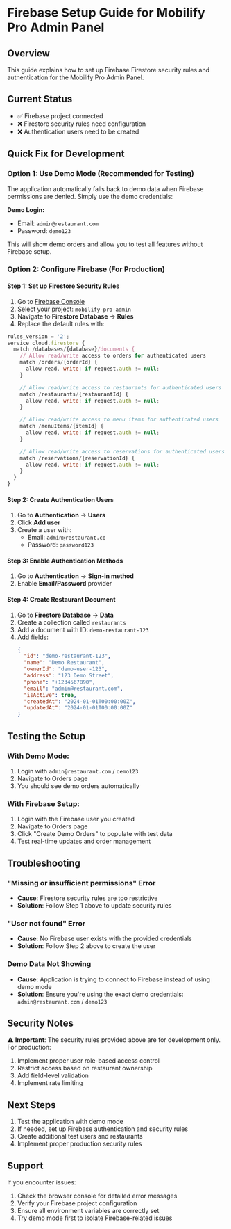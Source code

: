 # Firebase Setup Guide for Mobilify Pro Admin Panel

## Overview

This guide explains how to set up Firebase Firestore security rules and authentication for the Mobilify Pro Admin Panel.

## Current Status

- ✅ Firebase project connected
- ❌ Firestore security rules need configuration
- ❌ Authentication users need to be created

## Quick Fix for Development

### Option 1: Use Demo Mode (Recommended for Testing)

The application automatically falls back to demo data when Firebase permissions are denied. Simply use the demo credentials:

**Demo Login:**

- Email: `admin@restaurant.com`
- Password: `demo123`

This will show demo orders and allow you to test all features without Firebase setup.

### Option 2: Configure Firebase (For Production)

#### Step 1: Set up Firestore Security Rules

1. Go to [Firebase Console](https://console.firebase.google.com/)
2. Select your project: `mobilify-pro-admin`
3. Navigate to **Firestore Database** → **Rules**
4. Replace the default rules with:

```javascript
rules_version = '2';
service cloud.firestore {
  match /databases/{database}/documents {
    // Allow read/write access to orders for authenticated users
    match /orders/{orderId} {
      allow read, write: if request.auth != null;
    }

    // Allow read/write access to restaurants for authenticated users
    match /restaurants/{restaurantId} {
      allow read, write: if request.auth != null;
    }

    // Allow read/write access to menu items for authenticated users
    match /menuItems/{itemId} {
      allow read, write: if request.auth != null;
    }

    // Allow read/write access to reservations for authenticated users
    match /reservations/{reservationId} {
      allow read, write: if request.auth != null;
    }
  }
}
```

#### Step 2: Create Authentication Users

1. Go to **Authentication** → **Users**
2. Click **Add user**
3. Create a user with:
   - Email: `admin@restaurant.co`
   - Password: `password123`

#### Step 3: Enable Authentication Methods

1. Go to **Authentication** → **Sign-in method**
2. Enable **Email/Password** provider

#### Step 4: Create Restaurant Document

1. Go to **Firestore Database** → **Data**
2. Create a collection called `restaurants`
3. Add a document with ID: `demo-restaurant-123`
4. Add fields:
   ```json
   {
     "id": "demo-restaurant-123",
     "name": "Demo Restaurant",
     "ownerId": "demo-user-123",
     "address": "123 Demo Street",
     "phone": "+1234567890",
     "email": "admin@restaurant.com",
     "isActive": true,
     "createdAt": "2024-01-01T00:00:00Z",
     "updatedAt": "2024-01-01T00:00:00Z"
   }
   ```

## Testing the Setup

### With Demo Mode:

1. Login with `admin@restaurant.com` / `demo123`
2. Navigate to Orders page
3. You should see demo orders automatically

### With Firebase Setup:

1. Login with the Firebase user you created
2. Navigate to Orders page
3. Click "Create Demo Orders" to populate with test data
4. Test real-time updates and order management

## Troubleshooting

### "Missing or insufficient permissions" Error

- **Cause**: Firestore security rules are too restrictive
- **Solution**: Follow Step 1 above to update security rules

### "User not found" Error

- **Cause**: No Firebase user exists with the provided credentials
- **Solution**: Follow Step 2 above to create the user

### Demo Data Not Showing

- **Cause**: Application is trying to connect to Firebase instead of using demo mode
- **Solution**: Ensure you're using the exact demo credentials: `admin@restaurant.com` / `demo123`

## Security Notes

⚠️ **Important**: The security rules provided above are for development only. For production:

1. Implement proper user role-based access control
2. Restrict access based on restaurant ownership
3. Add field-level validation
4. Implement rate limiting

## Next Steps

1. Test the application with demo mode
2. If needed, set up Firebase authentication and security rules
3. Create additional test users and restaurants
4. Implement proper production security rules

## Support

If you encounter issues:

1. Check the browser console for detailed error messages
2. Verify your Firebase project configuration
3. Ensure all environment variables are correctly set
4. Try demo mode first to isolate Firebase-related issues

